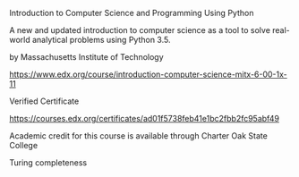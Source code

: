 Introduction to Computer Science and Programming Using Python

A new and updated introduction to computer science as a tool to solve real-world analytical problems using Python 3.5.

by Massachusetts Institute of Technology

https://www.edx.org/course/introduction-computer-science-mitx-6-00-1x-11

Verified Certificate 

https://courses.edx.org/certificates/ad01f5738feb41e1bc2fbb2fc95abf49

Academic credit for this course is available through Charter Oak State College


Turing completeness
